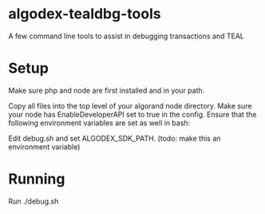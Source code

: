 # algodex-tealdbg-tools
A few command line tools to assist in debugging transactions and TEAL

# Setup

Make sure php and node are first installed and in your path.

Copy all files into the top level of your algorand node directory. Make sure your node has EnableDeveloperAPI set to true in the config. Ensure that the following environment variables are set as well in bash:

Edit debug.sh and set ALGODEX_SDK_PATH. (todo: make this an environment variable)

# Running

Run ./debug.sh


